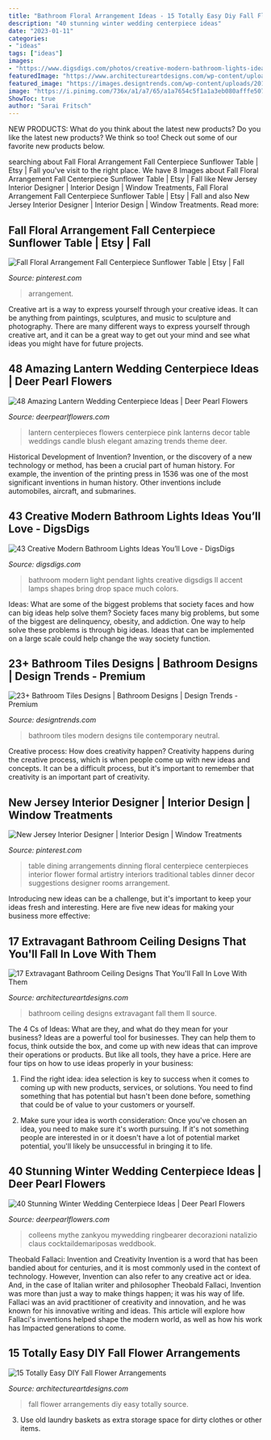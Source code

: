 ```yaml
---
title: "Bathroom Floral Arrangement Ideas - 15 Totally Easy Diy Fall Flower Arrangements"
description: "40 stunning winter wedding centerpiece ideas"
date: "2023-01-11"
categories:
- "ideas"
tags: ["ideas"]
images:
- "https://www.digsdigs.com/photos/creative-modern-bathroom-lights-ideas-youll-love-12.jpg"
featuredImage: "https://www.architectureartdesigns.com/wp-content/uploads/2017/08/4-34-630x571.jpg"
featured_image: "https://images.designtrends.com/wp-content/uploads/2016/03/01130518/Modern-Bathroom-Tiles.jpeg"
image: "https://i.pinimg.com/736x/a1/a7/65/a1a7654c5f1a1a3eb080afffe507faf7--centerpiece-ideas-dinning-table-centerpiece.jpg"
ShowToc: true
author: "Sarai Fritsch"
---
```



NEW PRODUCTS: What do you think about the latest new products?
Do you like the latest new products? We think so too! Check out some of our favorite new products below.

	

		
searching about Fall Floral Arrangement Fall Centerpiece Sunflower Table | Etsy | Fall you've visit to the right place. We have 8 Images about Fall Floral Arrangement Fall Centerpiece Sunflower Table | Etsy | Fall like New Jersey Interior Designer | Interior Design | Window Treatments, Fall Floral Arrangement Fall Centerpiece Sunflower Table | Etsy | Fall and also New Jersey Interior Designer | Interior Design | Window Treatments. Read more:
		
    
## Fall Floral Arrangement Fall Centerpiece Sunflower Table | Etsy | Fall

<img loading=lazy src="https://i.pinimg.com/736x/ed/6b/09/ed6b09cd5438ed5f3f0b1d2b0762cbff.jpg" onerror="this.onerror=null;this.src='https://tse3.mm.bing.net/th?id=OIP.yy9xygPnCyoRkIee0ifHCAHaHt&amp;pid=15.1';" alt="Fall Floral Arrangement Fall Centerpiece Sunflower Table | Etsy | Fall">

_Source: pinterest.com_

>arrangement. 

	

Creative art is a way to express yourself through your creative ideas. It can be anything from paintings, sculptures, and music to sculpture and photography. There are many different ways to express yourself through creative art, and it can be a great way to get out your mind and see what ideas you might have for future projects.

    
## 48 Amazing Lantern Wedding Centerpiece Ideas | Deer Pearl Flowers

<img loading=lazy src="http://www.deerpearlflowers.com/wp-content/uploads/2015/06/black-lantern-and-pink-flowers-wedding-centerpieces.jpg" onerror="this.onerror=null;this.src='https://tse4.mm.bing.net/th?id=OIP.UmUdnfWrQqi91zVzLAuZBwHaLH&amp;pid=15.1';" alt="48 Amazing Lantern Wedding Centerpiece Ideas | Deer Pearl Flowers">

_Source: deerpearlflowers.com_

>lantern centerpieces flowers centerpiece pink lanterns decor table weddings candle blush elegant amazing trends theme deer. 

	

Historical Development of Invention?
Invention, or the discovery of a new technology or method, has been a crucial part of human history. For example, the invention of the printing press in 1536 was one of the most significant inventions in human history. Other inventions include automobiles, aircraft, and submarines.

    
## 43 Creative Modern Bathroom Lights Ideas You’ll Love - DigsDigs

<img loading=lazy src="https://www.digsdigs.com/photos/creative-modern-bathroom-lights-ideas-youll-love-12.jpg" onerror="this.onerror=null;this.src='https://tse3.mm.bing.net/th?id=OIP.2q3Wd0ZRO1EBqkHL423B5QHaJ4&amp;pid=15.1';" alt="43 Creative Modern Bathroom Lights Ideas You’ll Love - DigsDigs">

_Source: digsdigs.com_

>bathroom modern light pendant lights creative digsdigs ll accent lamps shapes bring drop space much colors. 

	

Ideas: What are some of the biggest problems that society faces and how can big ideas help solve them?
Society faces many big problems, but some of the biggest are delinquency, obesity, and addiction. One way to help solve these problems is through big ideas. Ideas that can be implemented on a large scale could help change the way society function.

    
## 23+ Bathroom Tiles Designs | Bathroom Designs | Design Trends - Premium

<img loading=lazy src="https://images.designtrends.com/wp-content/uploads/2016/03/01130518/Modern-Bathroom-Tiles.jpeg" onerror="this.onerror=null;this.src='https://tse1.mm.bing.net/th?id=OIP.aWoVZn2VVKye8xVONu4MiAHaLH&amp;pid=15.1';" alt="23+ Bathroom Tiles Designs | Bathroom Designs | Design Trends - Premium">

_Source: designtrends.com_

>bathroom tiles modern designs tile contemporary neutral. 

	

Creative process: How does creativity happen?
Creativity happens during the creative process, which is when people come up with new ideas and concepts. It can be a difficult process, but it's important to remember that creativity is an important part of creativity.

    
## New Jersey Interior Designer | Interior Design | Window Treatments

<img loading=lazy src="https://i.pinimg.com/736x/a1/a7/65/a1a7654c5f1a1a3eb080afffe507faf7--centerpiece-ideas-dinning-table-centerpiece.jpg" onerror="this.onerror=null;this.src='https://tse1.mm.bing.net/th?id=OIP.QTv66-DU7dBazzUvQ4-vhgHaLH&amp;pid=15.1';" alt="New Jersey Interior Designer | Interior Design | Window Treatments">

_Source: pinterest.com_

>table dining arrangements dinning floral centerpiece centerpieces interior flower formal artistry interiors traditional tables dinner decor suggestions designer rooms arrangement. 

	

Introducing new ideas can be a challenge, but it's important to keep your ideas fresh and interesting. Here are five new ideas for making your business more effective:

    
## 17 Extravagant Bathroom Ceiling Designs That You&#039;ll Fall In Love With Them

<img loading=lazy src="https://www.architectureartdesigns.com/wp-content/uploads/2015/06/1461-630x439.jpg" onerror="this.onerror=null;this.src='https://tse1.mm.bing.net/th?id=OIP.h4ZWhNUMmVgVUJ3Y32cDLQHaFK&amp;pid=15.1';" alt="17 Extravagant Bathroom Ceiling Designs That You&#039;ll Fall In Love With Them">

_Source: architectureartdesigns.com_

>bathroom ceiling designs extravagant fall them ll source. 

	

The 4 Cs of Ideas: What are they, and what do they mean for your business?
Ideas are a powerful tool for businesses. They can help them to focus, think outside the box, and come up with new ideas that can improve their operations or products. But like all tools, they have a price. Here are four tips on how to use ideas properly in your business:
1. Find the right idea: idea selection is key to success when it comes to coming up with new products, services, or solutions. You need to find something that has potential but hasn't been done before, something that could be of value to your customers or yourself.

2. Make sure your idea is worth consideration: Once you've chosen an idea, you need to make sure it's worth pursuing. If it's not something people are interested in or it doesn't have a lot of potential market potential, you'll likely be unsuccessful in bringing it to life.

    
## 40 Stunning Winter Wedding Centerpiece Ideas | Deer Pearl Flowers

<img loading=lazy src="https://www.deerpearlflowers.com/wp-content/uploads/2015/08/winter-wedding-center-pieces.jpg" onerror="this.onerror=null;this.src='https://tse1.mm.bing.net/th?id=OIP.HqvnEF1o2CeLfJXJ-ysmjAHaLH&amp;pid=15.1';" alt="40 Stunning Winter Wedding Centerpiece Ideas | Deer Pearl Flowers">

_Source: deerpearlflowers.com_

>colleens mythe zankyou mywedding ringbearer decorazioni natalizio claus cocktaildemariposas weddbook. 

	

Theobald Fallaci: Invention and Creativity
Invention is a word that has been bandied about for centuries, and it is most commonly used in the context of technology. However, Invention can also refer to any creative act or idea. And, in the case of Italian writer and philosopher Theobald Fallaci, Invention was more than just a way to make things happen; it was his way of life. Fallaci was an avid practitioner of creativity and innovation, and he was known for his innovative writing and ideas. This article will explore how Fallaci's inventions helped shape the modern world, as well as how his work has Impacted generations to come.

    
## 15 Totally Easy DIY Fall Flower Arrangements

<img loading=lazy src="https://www.architectureartdesigns.com/wp-content/uploads/2017/08/4-34-630x571.jpg" onerror="this.onerror=null;this.src='https://tse4.mm.bing.net/th?id=OIP.fOJqAIrm4nNKDKEeQFTn4wHaGt&amp;pid=15.1';" alt="15 Totally Easy DIY Fall Flower Arrangements">

_Source: architectureartdesigns.com_

>fall flower arrangements diy easy totally source. 

	

3. Use old laundry baskets as extra storage space for dirty clothes or other items.

